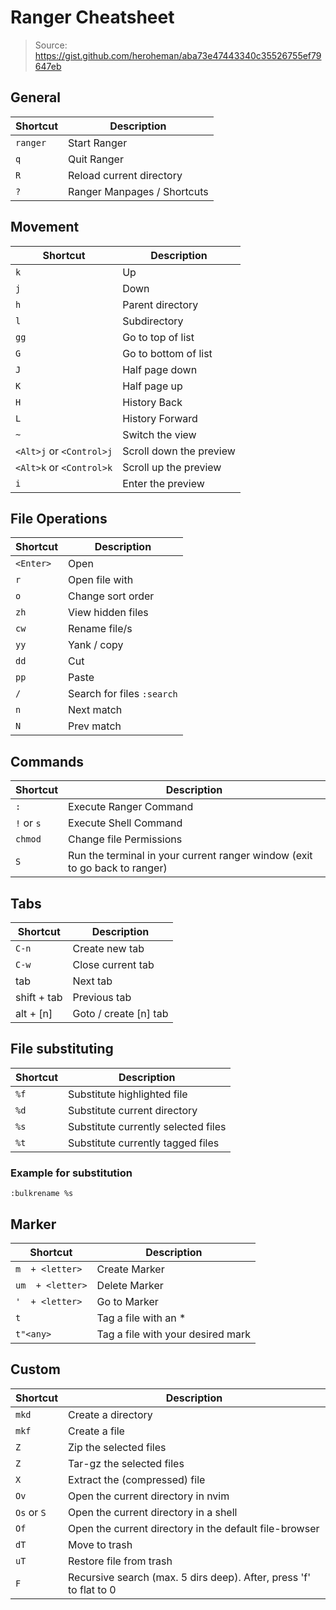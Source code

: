 # Ranger Cheatsheet
> Source: <https://gist.github.com/heroheman/aba73e47443340c35526755ef79647eb>

## General
| Shortcut | Description                 |
|----------|-----------------------------|
| `ranger` | Start Ranger                |
| `q`      | Quit Ranger                 |
| `R`      | Reload current directory    |
| `?`      | Ranger Manpages / Shortcuts |


## Movement
| Shortcut                 | Description             |
|--------------------------|-------------------------|
| `k`                      | Up                      |
| `j`                      | Down                    |
| `h`                      | Parent directory        |
| `l`                      | Subdirectory            |
| `gg`                     | Go to top of list       |
| `G`                      | Go to bottom of list    |
| `J`                      | Half page down          |
| `K`                      | Half page up            |
| `H`                      | History Back            |
| `L`                      | History Forward         |
| `~`                      | Switch the view         |
| `<Alt>j` or `<Control>j` | Scroll down the preview |
| `<Alt>k` or `<Control>k` | Scroll up the preview   |
| `i`                      | Enter the preview       |

## File Operations
| Shortcut   | Description                                    |
|------------|------------------------------------------------|
| `<Enter>`  | Open                                           |
| `r`        | Open file with                                 |
| `o`        | Change sort order                              |
| `zh`       | View hidden files                              |
| `cw`       | Rename file/s                                  |
| `yy`       | Yank / copy                                    |
| `dd`       | Cut                                            |
| `pp`       | Paste                                          |
| `/`        | Search for files `:search`                     |
| `n`        | Next match                                     |
| `N`        | Prev match                                     |


## Commands
| Shortcut   | Description                                                                |
|------------|----------------------------------------------------------------------------|
| `:`        | Execute Ranger Command                                                     |
| `!` or `s` | Execute Shell Command                                                      |
| `chmod`    | Change file Permissions                                                    |
| `S`        | Run the terminal in your current ranger window (exit to go back to ranger) |

## Tabs
| Shortcut    | Description           |
|-------------|-----------------------|
| `C-n`       | Create new tab        |
| `C-w`       | Close current tab     |
| tab         | Next tab              |
| shift + tab | Previous tab          |
| alt + [n]   | Goto / create [n] tab |

## File substituting
| Shortcut | Description                         |
|----------|-------------------------------------|
| `%f`     | Substitute highlighted file         |
| `%d`     | Substitute current directory        |
| `%s`     | Substitute currently selected files |
| `%t`     | Substitute currently tagged files   |

### Example for substitution
`:bulkrename %s`

## Marker
| Shortcut         | Description                       |
|------------------|-----------------------------------|
| `m  + <letter>`  | Create Marker                     |
| `um  + <letter>` | Delete Marker                     |
| `'  + <letter>`  | Go to Marker                      |
| `t`              | Tag a file with an *              |
| `t"<any>`        | Tag a file with your desired mark |

## Custom

| Shortcut    | Description                                                        |
|-------------|--------------------------------------------------------------------|
| `mkd`       | Create a directory                                                 |
| `mkf`       | Create a file                                                      |
| `Z`         | Zip the selected files                                             |
| `Z`         | Tar-gz the selected files                                          |
| `X`         | Extract the (compressed) file                                      |
| `Ov`        | Open the current directory in nvim                                 |
| `Os` or `S` | Open the current directory in a shell                              |
| `Of`        | Open the current directory in the default file-browser             |
| `dT`        | Move to trash                                                      |
| `uT`        | Restore file from trash                                            |
| `F`         | Recursive search (max. 5 dirs deep). After, press 'f' to flat to 0 |
